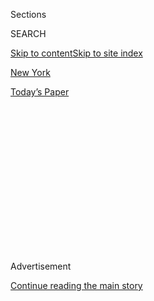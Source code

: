 <div id="app">

<div>

<div>

<div>

<div class="NYTAppHideMasthead css-1q2w90k e1suatyy0">

<div class="section css-ui9rw0 e1suatyy2">

<div class="css-eph4ug er09x8g0">

<div class="css-6n7j50">

</div>

<span class="css-1dv1kvn">Sections</span>

<div class="css-10488qs">

<span class="css-1dv1kvn">SEARCH</span>

</div>

[Skip to content](#site-content)[Skip to site index](#site-index)

</div>

<div id="masthead-section-label" class="css-1wr3we4 eaxe0e00">

[New
York](https://www.nytimes.com/section/nyregion)

</div>

<div class="css-10698na e1huz5gh0">

</div>

</div>

<div id="masthead-bar-one" class="section hasLinks css-15hmgas e1csuq9d3">

<div class="css-uqyvli e1csuq9d0">

</div>

<div class="css-1uqjmks e1csuq9d1">

</div>

<div class="css-9e9ivx">

[](https://myaccount.nytimes.com/auth/login?response_type=cookie&client_id=vi)

</div>

<div class="css-1bvtpon e1csuq9d2">

[Today’s
Paper](https://www.nytimes.com/section/todayspaper)

</div>

</div>

</div>

</div>

<div data-aria-hidden="false">

<div id="site-content" data-role="main">

<div>

<div class="css-1aor85t" style="opacity:0.000000001;z-index:-1;visibility:hidden">

<div class="css-1hqnpie">

<div class="css-epjblv">

<span class="css-17xtcya">[New
York](/section/nyregion)</span><span class="css-x15j1o">|</span><span class="css-fwqvlz">Dismemberment
of Tech C.E.O. Fahim Saleh Looks Like ‘Professional
Job’</span>

</div>

<div class="css-k008qs">

<div class="css-1iwv8en">

<span class="css-18z7m18"></span>

<div>

</div>

</div>

<span class="css-1n6z4y">https://nyti.ms/2B36n25</span>

<div class="css-1705lsu">

<div class="css-4xjgmj">

<div class="css-4skfbu" data-role="toolbar" data-aria-label="Social Media Share buttons, Save button, and Comments Panel with current comment count" data-testid="share-tools">

  - 
  - 
  - 
  - 
    
    <div class="css-6n7j50">
    
    </div>

  - 

</div>

</div>

</div>

</div>

</div>

</div>

<div id="NYT_TOP_BANNER_REGION" class="css-13pd83m">

</div>

<div id="top-wrapper" class="css-1sy8kpn">

<div id="top-slug" class="css-l9onyx">

Advertisement

</div>

[Continue reading the main
story](#after-top)

<div class="ad top-wrapper" style="text-align:center;height:100%;display:block;min-height:250px">

<div id="top" class="place-ad" data-position="top" data-size-key="top">

</div>

</div>

<div id="after-top">

</div>

</div>

<div>

<div id="sponsor-wrapper" class="css-1hyfx7x">

<div id="sponsor-slug" class="css-19vbshk">

Supported by

</div>

[Continue reading the main
story](#after-sponsor)

<div id="sponsor" class="ad sponsor-wrapper" style="text-align:center;height:100%;display:block">

</div>

<div id="after-sponsor">

</div>

</div>

<div class="css-186x18t">

</div>

<div class="css-1vkm6nb ehdk2mb0">

# Dismemberment of Tech C.E.O. Fahim Saleh Looks Like ‘Professional Job’

</div>

Mr. Saleh, 33, was followed into his luxury Manhattan condo by a man
dressed all in black, an official said.

<div class="css-79elbk" data-testid="photoviewer-wrapper">

<div class="css-z3e15g" data-testid="photoviewer-wrapper-hidden">

</div>

<div class="css-1a48zt4 ehw59r15" data-testid="photoviewer-children">

![<span class="css-16f3y1r e13ogyst0" data-aria-hidden="true">Fahim
Saleh, 33, had founded several technology companies, including a
motorcycle ride-hailing company in
Nigeria.</span>](https://static01.nyt.com/images/2020/07/15/nyregion/15nycmurder/15nycmurder-articleLarge.jpg?quality=75&auto=webp&disable=upscale)

</div>

</div>

<div class="css-18e8msd">

<div class="css-otjvjh epjyd6m0">

<div class="css-nmf14i ey68jwv0" data-aria-hidden="true">

[![Michael
Gold](https://static01.nyt.com/images/2018/06/12/multimedia/author-michael-gold/author-michael-gold-thumbLarge.png
"Michael Gold")](https://www.nytimes.com/by/michael-gold)[![William K.
Rashbaum](https://static01.nyt.com/images/2018/06/13/multimedia/author-william-k-rashbaum/author-william-k-rashbaum-thumbLarge.jpg
"William K. Rashbaum")](https://www.nytimes.com/by/william-k-rashbaum)[![Daniel
E.
Slotnik](https://static01.nyt.com/images/2018/07/12/multimedia/author-daniel-e-slotnik/author-daniel-e-slotnik-thumbLarge.png
"Daniel E. Slotnik")](https://www.nytimes.com/by/daniel-e-slotnik)

</div>

<div class="css-1baulvz">

By [<span class="css-1baulvz" itemprop="name">Michael
Gold</span>](https://www.nytimes.com/by/michael-gold),
[<span class="css-1baulvz" itemprop="name">William K.
Rashbaum</span>](https://www.nytimes.com/by/william-k-rashbaum) and
[<span class="css-1baulvz last-byline" itemprop="name">Daniel E.
Slotnik</span>](https://www.nytimes.com/by/daniel-e-slotnik)

</div>

</div>

  - 
    
    <div class="css-ld3wwf e16638kd2">
    
    Published July 15, 2020Updated July 17,
    2020
    
    </div>

  - 
    
    <div class="css-4xjgmj">
    
    <div class="css-pvvomx" data-role="toolbar" data-aria-label="Social Media Share buttons, Save button, and Comments Panel with current comment count" data-testid="share-tools">
    
      - 
      - 
      - 
      - 
        
        <div class="css-6n7j50">
        
        </div>
    
      - 
    
    </div>
    
    </div>

</div>

</div>

<div class="section meteredContent css-1r7ky0e" name="articleBody" itemprop="articleBody">

<div class="css-1fanzo5 StoryBodyCompanionColumn">

<div class="css-53u6y8">

\[[*Update: A suspect is arrested in the murder of Fahim
Saleh*](https://www.nytimes.com/2020/07/17/nyregion/fahim-saleh-murder-arrest-tyrese-devon-haspil.html).\]

The killer, dressed entirely in black and wearing a black mask, followed
the young technology entrepreneur from the elevator of his luxury condo
building into his apartment.

Then he used an electrical stun gun to immobilize the entrepreneur,
[Fahim
Saleh](https://www.nytimes.com/2020/07/17/nyregion/fahim-saleh-killing-murder.html),
detectives believe.

Some time after, the assailant killed Mr. Saleh, decapitated him and
dismembered his body with an electric saw.

The investigation was in its early stages, but that was the chilling
account that a law enforcement official briefed on the inquiry gave on
Wednesday as detectives continued scrutinizing evidence in the [shocking
killing of Mr.
Saleh](https://www.nytimes.com/2020/07/14/nyregion/dismembered-body-houston-street-manhattan.html?module=inline),
33. His body parts were found Tuesday in plastic garbage bags in his
apartment on Manhattan’s Lower East Side.

On Wednesday, the police continued their investigation at the building
and inside Mr. Saleh’s apartment, a seventh-story unit that he bought
last year for $2.25 million, public records show, and for which he
expressed his affection [on
Instagram](https://www.instagram.com/p/B6KF3XglNbg/).

</div>

</div>

<div class="css-1fanzo5 StoryBodyCompanionColumn">

<div class="css-53u6y8">

*\[Read more on What We Know about the killing of* [*Fahim
Saleh*](https://www.nytimes.com/2020/07/17/nyregion/fahim-saleh-killing-murder.html)*.\]*

The investigation included a review of surveillance video from Mr.
Saleh’s apartment building and an interview with his sister.

Investigators believe the killer’s work dismembering the body was
interrupted when the victim’s sister entered the apartment to check on
him after not hearing from him for a day, another law enforcement
official said.

Detectives think that the assailant fled through the apartment’s back
door and into the building’s stairwell when she arrived, the official
said.

A Police Department spokesman said he could not comment on how the
killer entered the building. The property’s management company said that
the building did not have a doorman but had extensive security in place.

The management company, in a statement, said Mr. Saleh was an active
member of the condominium board.

</div>

</div>

<div class="css-1fanzo5 StoryBodyCompanionColumn">

<div class="css-53u6y8">

“The unit owners, residents, board and management are all quite upset,”
the statement said.

On Tuesday, a law enforcement official said that the electric saw was
still plugged into an electrical outlet when the police arrived, and the
killer had left some cleaning supplies behind. It appeared that some
effort had been made to clean up the evidence.

The official who spoke on Wednesday said that the killing “looks like a
professional job,” referring to it as a “hit.” A Police Department
spokesman said he could not comment on a possible motive or whether any
suspects had been identified.

On Tuesday night and Wednesday morning, detectives were scouring the
neighborhood for surveillance video from outside local stores,
residential and commercial buildings and area traffic cameras to see if
cameras had captured the killer coming or going or waiting for his prey,
several law enforcement officials said.

The grisly death has attracted international attention given Mr. Saleh’s
global connections. The son of Bangladeshi immigrants, Mr. Saleh founded
ride-hailing companies in Bangladesh and Nigeria as well as a
venture-capital fund based in Manhattan that invested largely in
companies in the developing world.

On Wednesday, Bangladesh’s minister for information and communication
technology, Zunaid Ahmed Palak, expressed his condolences and [said on
Twitter](https://twitter.com/zapalak/status/1283340969111203842) that
Mr. Saleh’s death was a great loss for the country.

“Fahim found success at an early age and built on it year after year,
while remaining grounded and committed to helping others,” Mr. Saleh’s
family said in a statement. “No matter what he did, he did it while
thinking of the greater good and his family. His parents and his sisters
were his light and he was theirs. There are no words or actions to
provide any of us comfort except the capture of the person who exhibited
nothing short of evil upon our loved one.”

Sumeet Rametra, who met Mr. Saleh in college and has been in close
communication with his family since his death, described his friend as
someone who indulged in kind gestures, like buying his parents a home
and a Tesla.

</div>

</div>

<div class="css-1fanzo5 StoryBodyCompanionColumn">

<div class="css-53u6y8">

On one recent occasion, Mr. Saleh asked Mr. Rametra to join him for a
game of tennis, but Mr. Rametra said he didn’t have a racket, he
recalled.

“He was like, ‘I already got you one, let’s go,’” Mr. Rametra said,
crying. “I never got to play with him.”

Mr. Rametra, 31, also lauded Mr. Saleh’s business acumen, saying that
his friend was a visionary who was always looking to his next idea.

“He was a machine, dude, he never stopped,” Mr. Rametra said. “He was
always trying to make money.”

Mr. Saleh grew up near Poughkeepsie, N.Y., according to public records.
As a teenager, he learned to code and began to develop websites, his
friends said. He graduated from Bentley University, a small college in
Waltham, Mass., in 2009 with a degree in computer information systems,
according to his LinkedIn profile.

On social media, in interviews and blog posts, Mr. Saleh depicted
himself as an entrepreneur driven by passion.

“Entrepreneurs are the ones that really change countries, that really
change cities,” Mr. Saleh said in a YouTube video in February. “They’re
the ones that bring the vision.”

After college, Mr. Saleh turned his love for practical jokes into a
prank-calling app named PrankDial, which allowed users to buy
prerecorded calls to send to friends.

</div>

</div>

<div class="css-1fanzo5 StoryBodyCompanionColumn">

<div class="css-53u6y8">

Writing years later about the business, Mr. Saleh said that it
eventually generated millions and led him to realize that he could keep
turning his passions — in this case, for practical jokes — into big
bucks.

“If you go into a project entirely focused on making money, you’re going
to be disappointed,” he wrote [in a post on
Medium](https://medium.com/datadriveninvestor/what-i-learned-from-turning-a-prank-calling-passion-project-into-a-multi-million-dollar-product-1486b4cda535).

Still, PrankDial had its stumbles. On his LinkedIn profile, Mr. Saleh
boasted that while his company had millions of downloads, it also drew
more than 100 subpoenas.

At the time of Mr. Saleh’s death, PrankDial and its owners faced an
active civil suit from a New Jersey jail worker who was convicted in
2015 of [using the site to illegally wiretap his
co-workers](https://www.nj.com/hudson/2015/09/ex-deputy_director_of_hudson_county_jail_sentenced.html).

After PrankDial, Mr. Saleh turned his attention to Bangladesh, where he
co-founded the ride-sharing company Pathao in 2015. The business, which
Mr. Saleh left in 2018, started as a bike-sharing company but now offers
transportation, delivery and business logistics.

“Fahim believed in the potential for technology to transform lives in
Bangladesh and beyond,” Pathao [said in a
statement](https://www.instagram.com/p/CCqBMNcDFIT/).

Fueled by his success in Bangladesh, Mr. Saleh tried to launch a similar
venture in Nigeria. That company, Gokada, began operating as a
motorcycle ride-hailing company in Lagos, Nigeria’s most populous city,
in 2018.

</div>

</div>

<div class="css-1fanzo5 StoryBodyCompanionColumn">

<div class="css-53u6y8">

Motorcycle taxis, called okada in Nigeria, have long been popular in
Lagos and many other African cities as a way to circumvent traffic jams.
Gokada raised $5.3 million in venture capital in June 2019, according to
the website TechCrunch.

But Mr. Saleh’s business hit a major stumbling block in February, when
state officials banned motorcycle taxis from operating in major
commercial and residential parts of Lagos.

Gokada was forced to halt its ride-hailing business. In a video
discussing the ban, Mr. Saleh, the company’s chief executive, appeared
crestfallen.

“This has definitely been a blow,” Mr. Saleh said in the video, which he
posted to YouTube and social media platforms on Feb. 2 and titled
“Gokada is not okada.”

Mr. Saleh was forced to lay off workers, friends said. But he tried to
rebound, saying he still believed that Nigeria had enormous economic
potential and that he could provide jobs to young Nigerians.

In February, Gokada pivoted quickly to a food and package delivery
service. After the change, Mr. Saleh sounded an optimistic note.

In April, as the pandemic upended New York and Nigeria alike, he noted
on Twitter that his company was well positioned to adapt to the economic
shift.

</div>

</div>

<div class="css-1fanzo5 StoryBodyCompanionColumn">

<div class="css-53u6y8">

“Now it seems like we had a two-month head start in one of the few
thriving business sectors,” he said.

The law enforcement official said that investigators were exploring on
Wednesday whether Mr. Saleh’s killing might be related to his business,
noting the indications that his company had been hurting.

Even as his start-up encountered setbacks, Mr. Saleh had remained both
hopeful and persistent.

“Have a very good feeling about 2020,” he said on Twitter on June 2.

Juliana Kim contributed reporting. Sheelagh McNeill and Kitty Bennett
contributed research.

</div>

</div>

</div>

<div>

</div>

<div>

</div>

<div>

</div>

<div>

<div id="bottom-wrapper" class="css-1ede5it">

<div id="bottom-slug" class="css-l9onyx">

Advertisement

</div>

[Continue reading the main
story](#after-bottom)

<div id="bottom" class="ad bottom-wrapper" style="text-align:center;height:100%;display:block;min-height:90px">

</div>

<div id="after-bottom">

</div>

</div>

</div>

</div>

</div>

## Site Index

<div>

</div>

## Site Information Navigation

  - [© <span>2020</span> <span>The New York Times
    Company</span>](https://help.nytimes.com/hc/en-us/articles/115014792127-Copyright-notice)

<!-- end list -->

  - [NYTCo](https://www.nytco.com/)
  - [Contact
    Us](https://help.nytimes.com/hc/en-us/articles/115015385887-Contact-Us)
  - [Work with us](https://www.nytco.com/careers/)
  - [Advertise](https://nytmediakit.com/)
  - [T Brand Studio](http://www.tbrandstudio.com/)
  - [Your Ad
    Choices](https://www.nytimes.com/privacy/cookie-policy#how-do-i-manage-trackers)
  - [Privacy](https://www.nytimes.com/privacy)
  - [Terms of
    Service](https://help.nytimes.com/hc/en-us/articles/115014893428-Terms-of-service)
  - [Terms of
    Sale](https://help.nytimes.com/hc/en-us/articles/115014893968-Terms-of-sale)
  - [Site
    Map](https://spiderbites.nytimes.com)
  - [Help](https://help.nytimes.com/hc/en-us)
  - [Subscriptions](https://www.nytimes.com/subscription?campaignId=37WXW)

</div>

</div>

</div>

</div>
